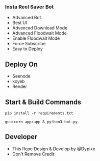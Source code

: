### Insta Reel Saver Bot
- Advanced Bot
- Best UI
- Advenced Download Mode
- Advanced Floodwait Mode
- Enable Floodwait Mode
- Force Subscribe
- Easy to Deploy 

## Deploy On
- Seenode
- koyeb
- Render

## Start & Build Commands
```
pip install -r requirements.txt
```
```
gunicorn app:app & python3 bot.py
```

## Developer
- This Repo Design & Develop by @Dypixx
- Don't Remove Credit 
